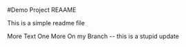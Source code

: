 #Demo Project REAAME

This is a simple readme file 

More Text
One More 
On my Branch -- this is a stupid update
